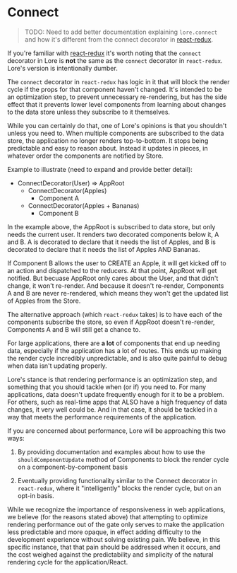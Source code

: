 # Connect

> TODO: Need to add better documentation explaining `lore.connect` and how it's different from the connect decorator 
in [react-redux](https://github.com/reactjs/react-redux).

If you're familiar with [react-redux](https://github.com/reactjs/react-redux) it's worth noting that the `connect` 
decorator in Lore is **not** the same as the `connect` decorator in `react-redux`. Lore's version is intentionally
dumber. 

The `connect` decorator in `react-redux` has logic in it that will block the render cycle if the props for that
component haven't changed. It's intended to be an optimization step, to prevent unnecessary re-rendering, but has the 
side effect that it prevents lower level components from learning about changes to the data store unless they subscribe 
to it themselves.

While you can certainly do that, one of Lore's opinions is that you shouldn't unless you need to. When multiple
components are subscribed to the data store, the application no longer renders top-to-bottom. It stops being 
predictable and easy to reason about.  Instead it updates in pieces, in whatever order the components are notified by
Store.

Example to illustrate (need to expand and provide better detail):

* ConnectDecorator(User) => AppRoot
  * ConnectDecorator(Apples)
    * Component A
  * ConnectDecorator(Apples + Bananas)
    * Component B
    
In the example above, the AppRoot is subscribed to data store, but only needs the current user.  It renders two
decorated components below it, A and B.  A is decorated to declare that it needs the list of Apples, and B is decorated
to declare that it needs the list of Apples AND Bananas.

If Component B allows the user to CREATE an Apple, it will get kicked off to an action and dispatched to the reducers.
At that point, AppRoot will get notified. But becuase AppRoot only cares about the User, and that didn't change, it 
won't re-render. And because it doesn't re-render, Components A and B are never re-rendered, which means they won't
get the updated list of Apples from the Store.
 
The alternative approach (which `react-redux` takes) is to have each of the components subscribe the store, so even if
AppRoot doesn't re-render, Components A and B will still get a chance to.

For large applications, there are **a lot** of components that end up needing data, especially if the application has
a lot of routes. This ends up making the render cycle incredibly unpredictable, and is also quite painful to debug when
data isn't updating properly.
  
Lore's stance is that rendering performance is an optimization step, and something that you should tackle when (or if)
you need to. For many applications, data doesn't update frequently enough for it to be a problem. For others, such
as real-time apps that ALSO have a high frequency of data changes, it very well could be.  And in that case, it should
be tackled in a way that meets the performance requirements of the application.

If you are concerned about performance, Lore will be approaching this two ways:

1. By providing documentation and examples about how to use the `shouldComponentUpdate` method of Components to block 
the render cycle on a component-by-component basis

2. Eventually providing functionality similar to the Connect decorator in `react-redux`, where it "intelligently"
blocks the render cycle, but on an opt-in basis. 

While we recognize the importance of responsiveness in web applications, we believe (for the reasons stated above) that 
attempting to optimize rendering performance out of the gate only serves to make the application less predictable and
more opaque, in effect adding difficulty to the development experience without solving existing pain. We believe, in
this specific instance, that that pain should be addressed when it occurs, and the cost weighed against the 
predictability and simplicity of the natural rendering cycle for the application/React.
